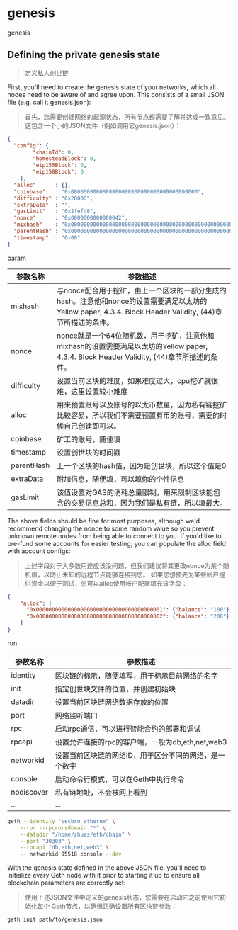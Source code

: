 # genesis

genesis

## Defining the private genesis state

> 定义私人创世链

First, you'll need to create the genesis state of your networks, which all nodes need to be aware of
and agree upon. This consists of a small JSON file (e.g. call it genesis.json):

> 首先，您需要创建网络的起源状态，所有节点都需要了解并达成一致意见。这包含一个小的JSON文件（例如调用它genesis.json）：

```json
{
  "config": {
        "chainId": 0,
        "homesteadBlock": 0,
        "eip155Block": 0,
        "eip158Block": 0
    },
  "alloc"      : {},
  "coinbase"   : "0x0000000000000000000000000000000000000000",
  "difficulty" : "0x20000",
  "extraData"  : "",
  "gasLimit"   : "0x2fefd8",
  "nonce"      : "0x0000000000000042",
  "mixhash"    : "0x0000000000000000000000000000000000000000000000000000000000000000",
  "parentHash" : "0x0000000000000000000000000000000000000000000000000000000000000000",
  "timestamp"  : "0x00"
}
```

param

|参数名称|	参数描述|
| ----- | ----- |
|mixhash|	与nonce配合用于挖矿，由上一个区块的一部分生成的hash。注意他和nonce的设置需要满足以太坊的Yellow paper, 4.3.4. Block Header Validity, (44)章节所描述的条件。|
|nonce|	nonce就是一个64位随机数，用于挖矿，注意他和mixhash的设置需要满足以太坊的Yellow paper, 4.3.4. Block Header Validity, (44)章节所描述的条件。|
|difficulty|	设置当前区块的难度，如果难度过大，cpu挖矿就很难，这里设置较小难度|
|alloc|	用来预置账号以及账号的以太币数量，因为私有链挖矿比较容易，所以我们不需要预置有币的账号，需要的时候自己创建即可以。|
|coinbase|	矿工的账号，随便填|
|timestamp|	设置创世块的时间戳|
|parentHash|	上一个区块的hash值，因为是创世块，所以这个值是0|
|extraData|	附加信息，随便填，可以填你的个性信息|
|gasLimit|	该值设置对GAS的消耗总量限制，用来限制区块能包含的交易信息总和，因为我们是私有链，所以填最大。|

The above fields should be fine for most purposes, although we'd recommend changing the nonce to
some random value so you prevent unknown remote nodes from being able to connect to you. If you'd
like to pre-fund some accounts for easier testing, you can populate the alloc field with account
configs:

> 上述字段对于大多数用途应该没问题，但我们建议将其更改nonce为某个随机值，以防止未知的远程节点能够连接到您。
  如果您想预先为某些帐户提供资金以便于测试，您可以alloc使用帐户配置填充该字段：

```json
{
    "alloc": {
      "0x0000000000000000000000000000000000000001": {"balance": "100"},
      "0x0000000000000000000000000000000000000002": {"balance": "200"}
    }
}
```

run

|参数名称|参数描述|
| ----- | ----- |
|identity|区块链的标示，随便填写，用于标示目前网络的名字|
|init|指定创世块文件的位置，并创建初始块|
|datadir|设置当前区块链网络数据存放的位置|
|port|网络监听端口|
|rpc|启动rpc通信，可以进行智能合约的部署和调试|
|rpcapi|设置允许连接的rpc的客户端，一般为db,eth,net,web3|
|networkid|设置当前区块链的网络ID，用于区分不同的网络，是一个数字|
|console|启动命令行模式，可以在Geth中执行命令|
|nodiscover|私有链地址，不会被网上看到|
|...|...|

```bash
geth --identity "secbro etherum" \
    --rpc --rpccorsdomain "*" \
    --datadir "/home/zhuzs/eth/chain" \
    --port "30303" \
    --rpcapi "db,eth,net,web3" \
    -- networkid 95518 console --dev 
```

With the genesis state defined in the above JSON file, you'll need to initialize every Geth node
with it prior to starting it up to ensure all blockchain parameters are correctly set:

> 使用上述JSON文件中定义的genesis状态，您需要在启动它之前使用它初始化每个 Geth节点，以确保正确设置所有区块链参数：

```bash
geth init path/to/genesis.json
```

